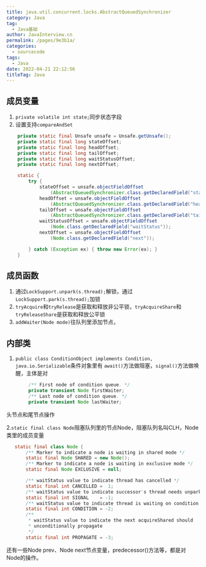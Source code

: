```yaml
---
title: java.util.concurrent.locks.AbstractQueuedSynchronizer
category: Java
tag: 
  - Java基础
author: JavaInterview.cn
permalink: /pages/9e3b1a/
categories: 
  - sourcecode
tags: 
  - Java
date: 2022-04-21 22:12:56
titleTag: Java
---
```



## 成员变量
1. `private volatile int state;`同步状态字段
2. 设置支持`compareAndSet`
```java
    private static final Unsafe unsafe = Unsafe.getUnsafe();
    private static final long stateOffset;
    private static final long headOffset;
    private static final long tailOffset;
    private static final long waitStatusOffset;
    private static final long nextOffset;

    static {
        try {
            stateOffset = unsafe.objectFieldOffset
                (AbstractQueuedSynchronizer.class.getDeclaredField("state"));
            headOffset = unsafe.objectFieldOffset
                (AbstractQueuedSynchronizer.class.getDeclaredField("head"));
            tailOffset = unsafe.objectFieldOffset
                (AbstractQueuedSynchronizer.class.getDeclaredField("tail"));
            waitStatusOffset = unsafe.objectFieldOffset
                (Node.class.getDeclaredField("waitStatus"));
            nextOffset = unsafe.objectFieldOffset
                (Node.class.getDeclaredField("next"));

        } catch (Exception ex) { throw new Error(ex); }
    }

```


## 成员函数
1. 通过`LockSupport.unpark(s.thread);`解锁，通过`LockSupport.park(s.thread);`加锁
2. `tryAcquire`和`tryRelease`是获取和释放非公平锁，`tryAcquireShare`和`tryReleaseShare`是获取和释放公平锁
3. `addWaiter(Node mode)`往队列里添加节点，


## 内部类
1. `public class ConditionObject implements Condition, java.io.Serializable`条件对象里有
`await()`方法做阻塞，`signal()`方法做唤醒，主体是对
```java
        /** First node of condition queue. */
        private transient Node firstWaiter;
        /** Last node of condition queue. */
        private transient Node lastWaiter;

```
头节点和尾节点操作

2.`static final class Node`阻塞队列里的节点Node，阻塞队列名叫CLH，Node类里的成员变量
 ```java
    static final class Node {
        /** Marker to indicate a node is waiting in shared mode */
        static final Node SHARED = new Node();
        /** Marker to indicate a node is waiting in exclusive mode */
        static final Node EXCLUSIVE = null;

        /** waitStatus value to indicate thread has cancelled */
        static final int CANCELLED =  1;
        /** waitStatus value to indicate successor's thread needs unparking */
        static final int SIGNAL    = -1;
        /** waitStatus value to indicate thread is waiting on condition */
        static final int CONDITION = -2;
        /**
         * waitStatus value to indicate the next acquireShared should
         * unconditionally propagate
         */
        static final int PROPAGATE = -3;

```
还有一些Node prev、Node next节点变量，predecessor()方法等，都是对Node的操作。
